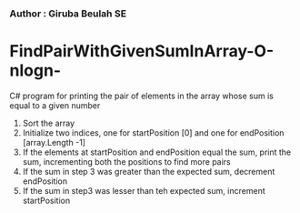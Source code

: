 ### Author : Giruba Beulah SE

# FindPairWithGivenSumInArray-O-nlogn-
C# program for printing the pair of elements in the array whose sum is equal to a given number

1. Sort the array
2. Initialize two indices, one for startPosition [0] and one for endPosition [array.Length -1]
3. If the elements at startPosition and endPosition equal the sum, print the sum, incrementing both the positions to find more pairs
4. If the sum in step 3 was greater than the expected sum, decrement endPosition
5. If the sum in step3 was lesser than teh expected sum, increment startPosition
